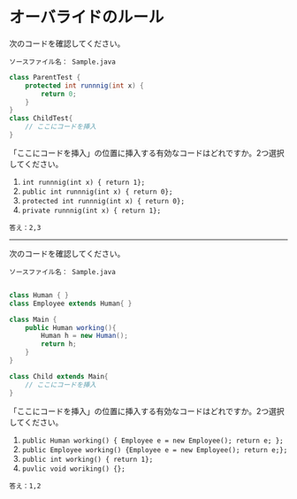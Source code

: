 # オーバライドのルール

次のコードを確認してください。

`ソースファイル名： Sample.java`
```java
class ParentTest {
	protected int runnnig(int x) {
	 	return 0;
	}
}
class ChildTest{
	// ここにコードを挿入
}
```
「ここにコードを挿入」の位置に挿入する有効なコードはどれですか。2つ選択してください。

1. `int runnnig(int x) { return 1};`
1. `public int runnnig(int x) { return 0};`
1. `protected int runnnig(int x) { return 0};`
1. `private runnnig(int x) { return 1};`



`答え：2,3`

---

次のコードを確認してください。

`ソースファイル名： Sample.java`
```java

class Human { }
class Employee extends Human{ }

class Main {
	public Human working(){
		Human h = new Human();
		return h;
	}
}

class Child extends Main{
	// ここにコードを挿入
}

```
「ここにコードを挿入」の位置に挿入する有効なコードはどれですか。2つ選択してください。

1. `public Human working() { Employee e = new Employee(); return e; };`
1. `public Employee working() {Employee e = new Employee(); return e;};`
1. `public int working() { return 1};`
1. `puvlic void woriking() {};`



`答え：1,2`
